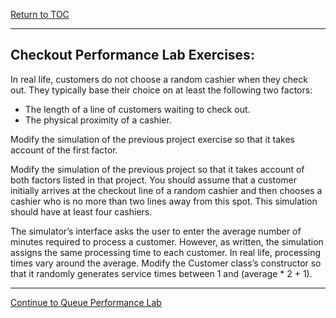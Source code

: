 <a href="https://github.com/CyberTrainingUSAF/06-Intro-to-Algorithms/blob/master/00-Table-of-Contents.md"> Return to TOC </a>

---

## Checkout Performance Lab Exercises:

In real life, customers do not choose a random cashier when they check out. They typically base their choice on at least the following two factors:

* The length of a line of customers waiting to check out.
* The physical proximity of a cashier.

Modify the simulation of the previous project exercise so that it takes account of the first factor.

Modify the simulation of the previous project so that it takes account of both factors listed in that project. You should assume that a customer initially arrives at the checkout line of a random cashier and then chooses a cashier who is no more than two lines away from this spot. This simulation should have at least four cashiers.

The simulator’s interface asks the user to enter the average number of minutes required to process a customer. However, as written, the simulation assigns the same processing time to each customer. In real life, processing times vary around the average. Modify the Customer class’s constructor so that it randomly generates service times between 1 and (average * 2 + 1).

---

<a href="https://github.com/CyberTrainingUSAF/06-Intro-to-Algorithms/blob/master/21_Trees_Lesson.md" > Continue to Queue Performance Lab </a>
